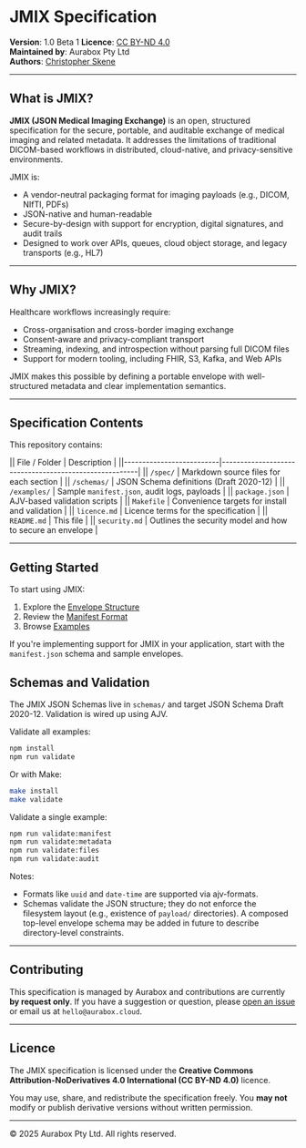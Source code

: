 # JMIX Specification

**Version**: 1.0 Beta 1
**Licence**: [CC BY-ND 4.0](https://creativecommons.org/licenses/by-nd/4.0/)  
**Maintained by**: Aurabox Pty Ltd  
**Authors**: [Christopher Skene](https://www.linkedin.com/in/xtfer/)

---

## What is JMIX?

**JMIX (JSON Medical Imaging Exchange)** is an open, structured specification for the secure, portable, and auditable exchange of medical imaging and related metadata. It addresses the limitations of traditional DICOM-based workflows in distributed, cloud-native, and privacy-sensitive environments.

JMIX is:

- A vendor-neutral packaging format for imaging payloads (e.g., DICOM, NIfTI, PDFs)
- JSON-native and human-readable
- Secure-by-design with support for encryption, digital signatures, and audit trails
- Designed to work over APIs, queues, cloud object storage, and legacy transports (e.g., HL7)

---

## Why JMIX?

Healthcare workflows increasingly require:

- Cross-organisation and cross-border imaging exchange  
- Consent-aware and privacy-compliant transport  
- Streaming, indexing, and introspection without parsing full DICOM files  
- Support for modern tooling, including FHIR, S3, Kafka, and Web APIs

JMIX makes this possible by defining a portable envelope with well-structured metadata and clear implementation semantics.

---

## Specification Contents

This repository contains:

|| File / Folder            | Description                                           |
||--------------------------|-------------------------------------------------------|
|| `/spec/`                 | Markdown source files for each section                |
|| `/schemas/`              | JSON Schema definitions (Draft 2020-12)               |
|| `/examples/`             | Sample `manifest.json`, audit logs, payloads          |
|| `package.json`           | AJV-based validation scripts                          |
|| `Makefile`               | Convenience targets for install and validation        |
|| `licence.md`             | Licence terms for the specification                   |
|| `README.md`              | This file                                             |
|| `security.md`            | Outlines the security model and how to secure an envelope |

---

## Getting Started

To start using JMIX:

1. Explore the [Envelope Structure](./spec/envelope.md)
2. Review the [Manifest Format](./spec/envelope/manifest.md)
3. Browse [Examples](./examples/)

If you're implementing support for JMIX in your application, start with the `manifest.json` schema and sample envelopes.

## Schemas and Validation

The JMIX JSON Schemas live in `schemas/` and target JSON Schema Draft 2020-12. Validation is wired up using AJV.

Validate all examples:

```sh
npm install
npm run validate
```

Or with Make:

```sh
make install
make validate
```

Validate a single example:

```sh
npm run validate:manifest
npm run validate:metadata
npm run validate:files
npm run validate:audit
```

Notes:
- Formats like `uuid` and `date-time` are supported via ajv-formats.
- Schemas validate the JSON structure; they do not enforce the filesystem layout (e.g., existence of `payload/` directories). A composed top-level envelope schema may be added in future to describe directory-level constraints.

---

## Contributing

This specification is managed by Aurabox and contributions are currently **by request only**. If you have a suggestion or question, please [open an issue](https://github.com/aurabox/jmix/issues) or email us at `hello@aurabox.cloud`.

---

## Licence

The JMIX specification is licensed under the **Creative Commons Attribution-NoDerivatives 4.0 International (CC BY-ND 4.0)** licence.

You may use, share, and redistribute the specification freely. You **may not** modify or publish derivative versions without written permission.

---

© 2025 Aurabox Pty Ltd. All rights reserved.
